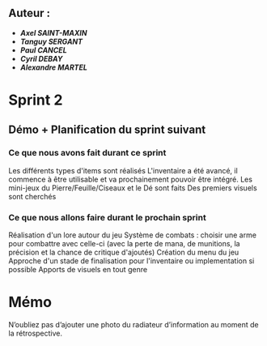 ## Auteur :
- ***Axel SAINT-MAXIN***
- ***Tanguy SERGANT***
- ***Paul CANCEL***
- ***Cyril DEBAY***
- ***Alexandre MARTEL***

# Sprint 2

## Démo + Planification du sprint suivant

### Ce que nous avons fait durant ce sprint
Les différents types d'items sont réalisés
L'inventaire a été avancé, il commence à être utilisable et va prochainement pouvoir être intégré.
Les mini-jeux du Pierre/Feuille/Ciseaux et le Dé sont faits
Des premiers visuels sont cherchés

### Ce que nous allons faire durant le prochain sprint
Réalisation d'un lore autour du jeu
Système de combats : choisir une arme pour combattre avec celle-ci (avec la perte de mana, de munitions, la précision et la chance de critique d'ajoutés)
Création du menu du jeu
Approche d'un stade de finalisation pour l'inventaire ou implementation si possible
Apports de visuels en tout genre

# Mémo
N’oubliez pas d’ajouter une photo du radiateur d’information au moment de la rétrospective.



